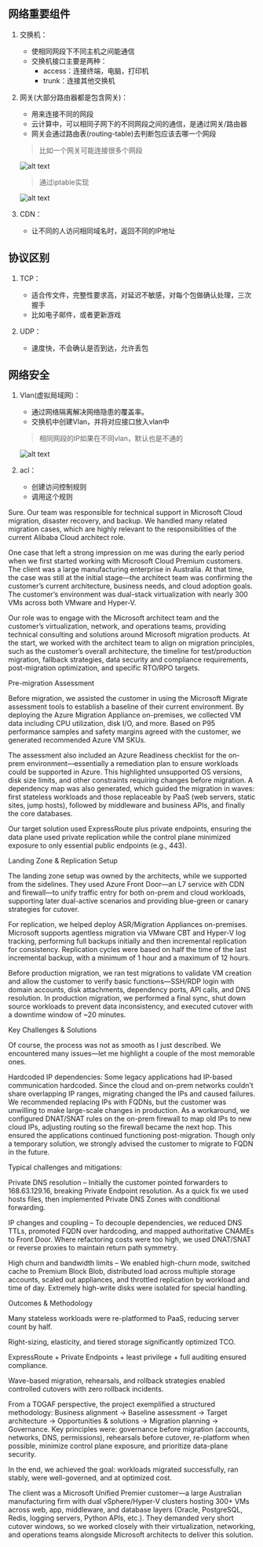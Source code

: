 ## 网络重要组件
1. 交换机：
    - 使相同网段下不同主机之间能通信
    - 交换机接口主要是两种：
        - access：连接终端，电脑，打印机
        - trunk：连接其他交换机

2. 网关(大部分路由器都是包含网关)：
    - 用来连接不同的网段
    - 云计算中，可以相同子网下的不同网段之间的通信，是通过网关/路由器
    - 网关会通过路由表(routing-table)去判断包应该去哪一个网段

    > 比如一个网关可能连接很多个网段

    ![alt text](/image/image.png)

    > 通过iptable实现

    ![alt text](image.png)

3. CDN：
    - 让不同的人访问相同域名时，返回不同的IP地址
## 协议区别
1. TCP：
    - 适合传文件，完整性要求高，对延迟不敏感，对每个包做确认处理，三次握手
    - 比如电子邮件，或者更新游戏

2. UDP：
    - 速度快，不会确认是否到达，允许丢包

## 网络安全
1. Vlan(虚拟局域网)：
    - 通过网络隔离解决网络隐患的覆盖率。
    - 交换机中创建Vlan，并将对应接口放入vlan中
    > 相同网段的IP如果在不同vlan，默认也是不通的
    
    ![alt text](image-1.png)
2. acl：
    - 创建访问控制规则
    - 调用这个规则



Sure. Our team was responsible for technical support in Microsoft Cloud migration, disaster recovery, and backup. We handled many related migration cases, which are highly relevant to the responsibilities of the current Alibaba Cloud architect role.

One case that left a strong impression on me was during the early period when we first started working with Microsoft Cloud Premium customers. The client was a large manufacturing enterprise in Australia. At that time, the case was still at the initial stage—the architect team was confirming the customer’s current architecture, business needs, and cloud adoption goals. The customer’s environment was dual-stack virtualization with nearly 300 VMs across both VMware and Hyper-V.

Our role was to engage with the Microsoft architect team and the customer’s virtualization, network, and operations teams, providing technical consulting and solutions around Microsoft migration products. At the start, we worked with the architect team to align on migration principles, such as the customer’s overall architecture, the timeline for test/production migration, fallback strategies, data security and compliance requirements, post-migration optimization, and specific RTO/RPO targets.

Pre-migration Assessment

Before migration, we assisted the customer in using the Microsoft Migrate assessment tools to establish a baseline of their current environment. By deploying the Azure Migration Appliance on-premises, we collected VM data including CPU utilization, disk I/O, and more. Based on P95 performance samples and safety margins agreed with the customer, we generated recommended Azure VM SKUs.

The assessment also included an Azure Readiness checklist for the on-prem environment—essentially a remediation plan to ensure workloads could be supported in Azure. This highlighted unsupported OS versions, disk size limits, and other constraints requiring changes before migration. A dependency map was also generated, which guided the migration in waves: first stateless workloads and those replaceable by PaaS (web servers, static sites, jump hosts), followed by middleware and business APIs, and finally the core databases.

Our target solution used ExpressRoute plus private endpoints, ensuring the data plane used private replication while the control plane minimized exposure to only essential public endpoints (e.g., 443).

Landing Zone & Replication Setup

The landing zone setup was owned by the architects, while we supported from the sidelines. They used Azure Front Door—an L7 service with CDN and firewall—to unify traffic entry for both on-prem and cloud workloads, supporting later dual-active scenarios and providing blue-green or canary strategies for cutover.

For replication, we helped deploy ASR/Migration Appliances on-premises. Microsoft supports agentless migration via VMware CBT and Hyper-V log tracking, performing full backups initially and then incremental replication for consistency. Replication cycles were based on half the time of the last incremental backup, with a minimum of 1 hour and a maximum of 12 hours.

Before production migration, we ran test migrations to validate VM creation and allow the customer to verify basic functions—SSH/RDP login with domain accounts, disk attachments, dependency ports, API calls, and DNS resolution. In production migration, we performed a final sync, shut down source workloads to prevent data inconsistency, and executed cutover with a downtime window of ~20 minutes.

Key Challenges & Solutions

Of course, the process was not as smooth as I just described. We encountered many issues—let me highlight a couple of the most memorable ones.

Hardcoded IP dependencies: Some legacy applications had IP-based communication hardcoded. Since the cloud and on-prem networks couldn’t share overlapping IP ranges, migrating changed the IPs and caused failures. We recommended replacing IPs with FQDNs, but the customer was unwilling to make large-scale changes in production. As a workaround, we configured DNAT/SNAT rules on the on-prem firewall to map old IPs to new cloud IPs, adjusting routing so the firewall became the next hop. This ensured the applications continued functioning post-migration. Though only a temporary solution, we strongly advised the customer to migrate to FQDN in the future.

Typical challenges and mitigations:

Private DNS resolution – Initially the customer pointed forwarders to 168.63.129.16, breaking Private Endpoint resolution. As a quick fix we used hosts files, then implemented Private DNS Zones with conditional forwarding.

IP changes and coupling – To decouple dependencies, we reduced DNS TTLs, promoted FQDN over hardcoding, and mapped authoritative CNAMEs to Front Door. Where refactoring costs were too high, we used DNAT/SNAT or reverse proxies to maintain return path symmetry.

High churn and bandwidth limits – We enabled high-churn mode, switched cache to Premium Block Blob, distributed load across multiple storage accounts, scaled out appliances, and throttled replication by workload and time of day. Extremely high-write disks were isolated for special handling.

Outcomes & Methodology

Many stateless workloads were re-platformed to PaaS, reducing server count by half.

Right-sizing, elasticity, and tiered storage significantly optimized TCO.

ExpressRoute + Private Endpoints + least privilege + full auditing ensured compliance.

Wave-based migration, rehearsals, and rollback strategies enabled controlled cutovers with zero rollback incidents.

From a TOGAF perspective, the project exemplified a structured methodology: Business alignment → Baseline assessment → Target architecture → Opportunities & solutions → Migration planning → Governance. Key principles were: governance before migration (accounts, networks, DNS, permissions), rehearsals before cutover, re-platform when possible, minimize control plane exposure, and prioritize data-plane security.

In the end, we achieved the goal: workloads migrated successfully, ran stably, were well-governed, and at optimized cost.

The client was a Microsoft Unified Premier customer—a large Australian manufacturing firm with dual vSphere/Hyper-V clusters hosting 300+ VMs across web, app, middleware, and database layers (Oracle, PostgreSQL, Redis, logging servers, Python APIs, etc.). They demanded very short cutover windows, so we worked closely with their virtualization, networking, and operations teams alongside Microsoft architects to deliver this solution.